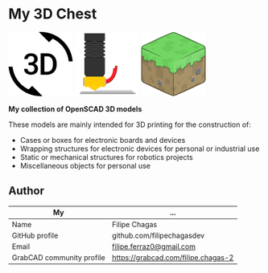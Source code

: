# My 3D Chest
![icon0](icons/3d.png)
![icon1](icons/printer.png)
![icon2](icons/grass.png)

**My collection of OpenSCAD 3D models**

These models are mainly intended for 3D printing for the construction  of:
* Cases or boxes for electronic boards and devices
* Wrapping structures for electronic devices for personal or industrial use
* Static or mechanical structures for robotics projects
* Miscellaneous objects for personal use

## Author
|My|...|
|---|---|
|Name | Filipe Chagas |
|GitHub profile | github.com/filipechagasdev |
|Email | filipe.ferraz0@gmail.com |
|GrabCAD community profile | https://grabcad.com/filipe.chagas-2 |
